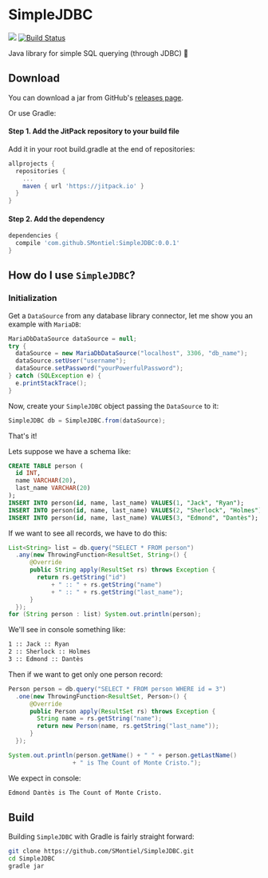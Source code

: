 # SimpleJDBC

[![](https://jitpack.io/v/SMontiel/SimpleJDBC.svg)](https://jitpack.io/#SMontiel/SimpleJDBC) [![Build Status](https://travis-ci.org/SMontiel/SimpleJDBC.svg?branch=master)](https://travis-ci.org/SMontiel/SimpleJDBC)

Java library for simple SQL querying (through JDBC) :slightly_smiling_face:

## Download

You can download a jar from GitHub's [releases page](https://github.com/SMontiel/SimpleJDBC/releases).

Or use Gradle:

#### **Step 1.** Add the JitPack repository to your build file

Add it in your root build.gradle at the end of repositories:

```groovy
allprojects {
  repositories {
    ...
    maven { url 'https://jitpack.io' }
  }
}
```

#### **Step 2.** Add the dependency

```groovy
dependencies {
  compile 'com.github.SMontiel:SimpleJDBC:0.0.1'
}
```

## How do I use `SimpleJDBC`?

### Initialization

Get a `DataSource` from any database library connector, let me show you an example with `MariaDB`:

``` java
MariaDbDataSource dataSource = null;
try {
  dataSource = new MariaDbDataSource("localhost", 3306, "db_name");
  dataSource.setUser("username");
  dataSource.setPassword("yourPowerfulPassword");
} catch (SQLException e) {
  e.printStackTrace();
}
```

Now, create your `SimpleJDBC` object passing the `DataSource` to it:

```java
SimpleJDBC db = SimpleJDBC.from(dataSource);
```

That's it! 

Lets suppose we have a schema like:

```sql
CREATE TABLE person (
  id INT,
  name VARCHAR(20),
  last_name VARCHAR(20)
);
INSERT INTO person(id, name, last_name) VALUES(1, "Jack", "Ryan");
INSERT INTO person(id, name, last_name) VALUES(2, "Sherlock", "Holmes");
INSERT INTO person(id, name, last_name) VALUES(3, "Edmond", "Dantès");
```

If we want to see all records, we have to do this:

```java
List<String> list = db.query("SELECT * FROM person")
  .any(new ThrowingFunction<ResultSet, String>() {
      @Override
      public String apply(ResultSet rs) throws Exception {
        return rs.getString("id")
            + " :: " + rs.getString("name")
            + " :: " + rs.getString("last_name");
      }
  });
for (String person : list) System.out.println(person);
```

We'll see in console something like:

```bash
1 :: Jack :: Ryan
2 :: Sherlock :: Holmes
3 :: Edmond :: Dantès
```

Then if we want to get only one person record:

```java
Person person = db.query("SELECT * FROM person WHERE id = 3")
  .one(new ThrowingFunction<ResultSet, Person>() {
      @Override
      public Person apply(ResultSet rs) throws Exception {
        String name = rs.getString("name");
        return new Person(name, rs.getString("last_name"));
      }
  });

System.out.println(person.getName() + " " + person.getLastName()
                  + " is The Count of Monte Cristo.");
```

We expect in console:

```bash
Edmond Dantès is The Count of Monte Cristo.
```

## Build

Building `SimpleJDBC` with Gradle is fairly straight forward:

```bash
git clone https://github.com/SMontiel/SimpleJDBC.git
cd SimpleJDBC
gradle jar
```
